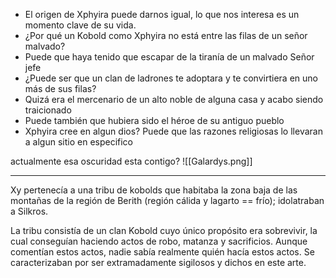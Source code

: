 - El origen de Xphyira puede darnos igual, lo que nos interesa es un momento clave de su vida.
- ¿Por qué un Kobold como Xphyira no está entre las filas de un señor malvado?
- Puede que haya tenido que escapar de la tiranía de un malvado Señor jefe
- ¿Puede ser que un clan de ladrones te adoptara y te convirtiera en uno más de sus filas?
- Quizá era el mercenario de un alto noble de alguna casa y acabo siendo traicionado
- Puede también que hubiera sido el héroe de su antiguo pueblo
- Xphyira cree en algun dios? Puede que las razones religiosas lo llevaran a algun sitio en especifico

actualmente esa oscuridad esta contigo?
![[Galardys.png]]

---

Xy pertenecía a una tribu de kobolds que habitaba la zona baja de las montañas de la región de Berith (región cálida y lagarto == frío); idolatraban a Silkros.

La tribu consistía de un clan Kobold cuyo único propósito era sobrevivir, la cual conseguían haciendo actos de robo, matanza y sacrificios. Aunque comentían estos actos, nadie sabía realmente quién hacía estos actos. Se caracterizaban por ser extramadamente sigilosos y dichos en este arte. 